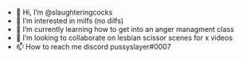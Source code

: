 - 👋 Hi, I’m @slaughteringcocks
- 👀 I’m interested in milfs (no dilfs)
- 🌱 I’m currently learning how to get into an anger managment class
- 💞️ I’m looking to collaborate on lesbian scissor scenes for x videos
- 📫 How to reach me discord pussyslayer#0007

<!---
slaughteringcocks/slaughteringcocks is a ✨ special ✨ repository because its `README.md` (this file) appears on your GitHub profile.
You can click the Preview link to take a look at your changes.
--->
